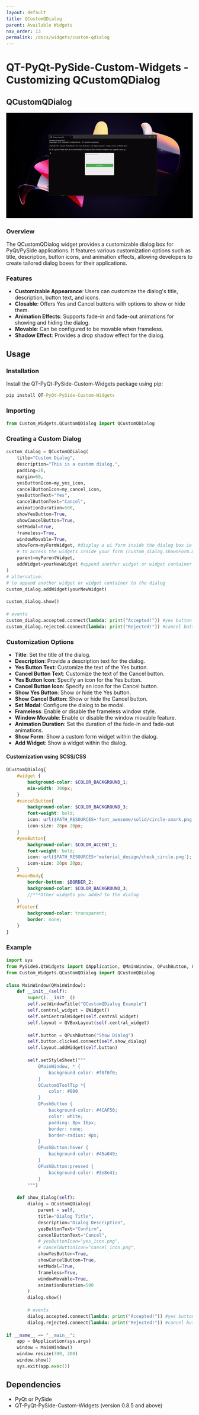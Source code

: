 ```yaml
---
layout: default
title: QCustomQDialog
parent: Available Widgets
nav_order: 13
permalink: /docs/widgets/custom-qdialog
---
```


# QT-PyQt-PySide-Custom-Widgets - Customizing QCustomQDialog

## QCustomQDialog

![Custom Dialog GIF](https://github.com/KhamisiKibet/Docs-QT-PyQt-PySide-Custom-Widgets/raw/main/images/custom-dialog.gif)

### Overview
The QCustomQDialog widget provides a customizable dialog box for PyQt/PySide applications. It features various customization options such as title, description, button icons, and animation effects, allowing developers to create tailored dialog boxes for their applications.

### Features
- **Customizable Appearance**: Users can customize the dialog's title, description, button text, and icons.
- **Closable**: Offers Yes and Cancel buttons with options to show or hide them.
- **Animation Effects**: Supports fade-in and fade-out animations for showing and hiding the dialog.
- **Movable**: Can be configured to be movable when frameless.
- **Shadow Effect**: Provides a drop shadow effect for the dialog.

## Usage

### Installation
Install the QT-PyQt-PySide-Custom-Widgets package using pip:

```cmd
pip install QT-PyQt-PySide-Custom-Widgets
```

### Importing
```python
from Custom_Widgets.QCustomQDialog import QCustomQDialog
```

### Creating a Custom Dialog
```python
custom_dialog = QCustomQDialog(
    title="Custom Dialog",
    description="This is a custom dialog.",
    padding=20,
    margin=60,
    yesButtonIcon=my_yes_icon,
    cancelButtonIcon=my_cancel_icon,
    yesButtonText="Yes",
    cancelButtonText="Cancel",
    animationDuration=500,
    showYesButton=True,
    showCancelButton=True,
    setModal=True,
    frameless=True,
    windowMovable=True,
    showForm=myFormWidget, #display a ui form inside the dialog box ie importing your form(from ui_form import myFormWidget)
    # to access the widgets inside your form (custom_dialog.shownForm.myWidgetName)
    parent=myParentWidget,
    addWidget=yourNewWidget #append another widget or widget container to the dialog
)
# alternative:
# to append another widget or widget container to the dialog
custom_dialog.addWidget(yourNewWidget)

custom_dialog.show()

# events
custom_dialog.accepted.connect(lambda: print("Accepted!")) #yes button clicked
custom_dialog.rejected.connect(lambda: print("Rejected!")) #cancel button clicked

```
### Customization Options
- **Title**: Set the title of the dialog.
- **Description**: Provide a description text for the dialog.
- **Yes Button Text**: Customize the text of the Yes button.
- **Cancel Button Text**: Customize the text of the Cancel button.
- **Yes Button Icon**: Specify an icon for the Yes button.
- **Cancel Button Icon**: Specify an icon for the Cancel button.
- **Show Yes Button**: Show or hide the Yes button.
- **Show Cancel Button**: Show or hide the Cancel button.
- **Set Modal**: Configure the dialog to be modal.
- **Frameless**: Enable or disable the frameless window style.
- **Window Movable**: Enable or disable the window movable feature.
- **Animation Duration**: Set the duration of the fade-in and fade-out animations.
- **Show Form**: Show a custom form widget within the dialog.
- **Add Widget**: Show a widget within the dialog.

#### Customization using SCSS/CSS
```scss
QCustomQDialog{
	#widget {
		background-color: $COLOR_BACKGROUND_1;
		min-width: 300px;
	}
	#cancelButton{
		background-color: $COLOR_BACKGROUND_3;
		font-weight: bold;
		icon: url($PATH_RESOURCES+'font_awesome/solid/circle-xmark.png');
		icon-size: 20px 20px;
	}
	#yesButton{
		background-color: $COLOR_ACCENT_1;
		font-weight: bold;
		icon: url($PATH_RESOURCES+'material_design/check_circle.png');
		icon-size: 20px 20px;
	}
	#mainBody{
		border-bottom: $BORDER_2;
		background-color: $COLOR_BACKGROUND_3;
		//***Other widgets you added to the dialog
	}
	#footer{
		background-color: transparent;
		border: none;
	}
}
```

### Example
```python
import sys
from PySide6.QtWidgets import QApplication, QMainWindow, QPushButton, QVBoxLayout, QWidget
from Custom_Widgets.QCustomQDialog import QCustomQDialog

class MainWindow(QMainWindow):
    def __init__(self):
        super().__init__()
        self.setWindowTitle("QCustomQDialog Example")
        self.central_widget = QWidget()
        self.setCentralWidget(self.central_widget)
        self.layout = QVBoxLayout(self.central_widget)

        self.button = QPushButton("Show Dialog")
        self.button.clicked.connect(self.show_dialog)
        self.layout.addWidget(self.button)

        self.setStyleSheet("""
            QMainWindow, * {
                background-color: #f0f0f0;
            }
            QCustomQToolTip *{
                color: #000
            }
            QPushButton {
                background-color: #4CAF50;
                color: white;
                padding: 8px 16px;
                border: none;
                border-radius: 4px;
            }
            QPushButton:hover {
                background-color: #45a049;
            }
            QPushButton:pressed {
                background-color: #3e8e41;
            }
        """)

    def show_dialog(self):
        dialog = QCustomQDialog(
            parent = self,
            title="Dialog Title",
            description="Dialog Description",
            yesButtonText="Confirm",
            cancelButtonText="Cancel",
            # yesButtonIcon="yes_icon.png",
            # cancelButtonIcon="cancel_icon.png",
            showYesButton=True,
            showCancelButton=True,
            setModal=True,
            frameless=True,
            windowMovable=True,
            animationDuration=500
        )
        dialog.show()

        # events
        dialog.accepted.connect(lambda: print("Accepted!")) #yes button clicked
        dialog.rejected.connect(lambda: print("Rejected!")) #cancel button clicked

if __name__ == "__main__":
    app = QApplication(sys.argv)
    window = MainWindow()
    window.resize(300, 200)
    window.show()
    sys.exit(app.exec())

```

## Dependencies
- PyQt or PySide
- QT-PyQt-PySide-Custom-Widgets (version 0.8.5 and above)

